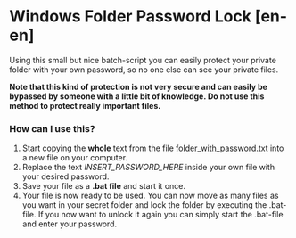 # Windows Folder Password Lock [en-en]

Using this small but nice batch-script you can easily protect your private folder with your own password, so no one else can see your private files.

**Note that this kind of protection is not very secure and can easily be bypassed by someone with a little bit of knowledge. Do not use this method to protect really important files.**

### How can I use this?

1. Start copying the **whole** text from the file [folder_with_password.txt](../folder_with_password.txt) into a new file on your computer.
2. Replace the text *INSERT_PASSWORD_HERE* inside your own file with your desired password.
3. Save your file as a **.bat file** and start it once.
4. Your file is now ready to be used. You can now move as many files as you want in your secret folder and lock the folder by executing the .bat-file. If you now want to unlock it again you can simply start the .bat-file and enter your password.